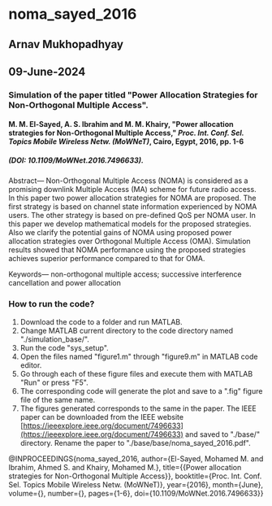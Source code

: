 # noma_sayed_2016
## Arnav Mukhopadhyay  
## 09-June-2024  
  
### Simulation of the paper titled "Power Allocation Strategies for Non-Orthogonal Multiple Access".  
#### M. M. El-Sayed, A. S. Ibrahim and M. M. Khairy, "Power allocation strategies for Non-Orthogonal Multiple Access," *Proc. Int. Conf. Sel. Topics Mobile Wireless Netw. (MoWNeT)*, Cairo, Egypt, 2016, pp. 1-6  
##### (DOI: 10.1109/MoWNet.2016.7496633).  
  
  
Abstract— Non-Orthogonal Multiple Access (NOMA) is considered as a promising downlink Multiple Access (MA) scheme for future radio access. In this paper two power allocation strategies for NOMA are proposed. The first strategy is based on channel state information experienced by NOMA users. The other strategy is based on pre-defined QoS per NOMA user. In this paper we develop mathematical models for the proposed strategies. Also we clarify the potential gains of NOMA using proposed power allocation strategies over Orthogonal Multiple Access (OMA). Simulation results showed that NOMA performance using the proposed strategies achieves superior performance compared to that for OMA.  
  
Keywords— non-orthogonal multiple access; successive interference cancellation and power allocation  

    
### How to run the code?  
1. Download the code to a folder and run MATLAB.  
2. Change MATLAB current directory to the code directory named "./simulation_base/".  
3. Run the code "sys_setup".  
4. Open the files named "figure1.m" through "figure9.m" in MATLAB code editor.  
5. Go through each of these figure files and execute them with MATLAB "Run" or press "F5".  
6. The corresponding code will generate the plot and save to a ".fig" figure file of the same name.  
7. The figures generated corresponds to the same in the paper. The IEEE paper can be downloaded from the IEEE website [https://ieeexplore.ieee.org/document/7496633](https://ieeexplore.ieee.org/document/7496633) and saved to "./base/" directory. Rename the paper to "./base/base/noma_sayed_2016.pdf".
  
    
    
@INPROCEEDINGS{noma_sayed_2016,
  author={El-Sayed, Mohamed M. and Ibrahim, Ahmed S. and Khairy, Mohamed M.},
  title={{Power allocation strategies for Non-Orthogonal Multiple Access}}, 
  booktitle={Proc. Int. Conf. Sel. Topics Mobile Wireless Netw. (MoWNeT)}, 
  year={2016}, month={June},
  volume={},
  number={},
  pages={1-6},
  doi={10.1109/MoWNet.2016.7496633}}  
  
  








